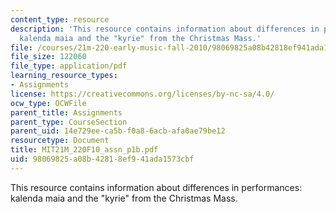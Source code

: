```yaml
---
content_type: resource
description: 'This resource contains information about differences in performances:
  kalenda maia and the "kyrie" from the Christmas Mass.'
file: /courses/21m-220-early-music-fall-2010/98069825a08b42818ef941ada1573cbf_MIT21M_220F10_assn_p1b.pdf
file_size: 122060
file_type: application/pdf
learning_resource_types:
- Assignments
license: https://creativecommons.org/licenses/by-nc-sa/4.0/
ocw_type: OCWFile
parent_title: Assignments
parent_type: CourseSection
parent_uid: 14e729ee-ca5b-f0a8-6acb-afa0ae79be12
resourcetype: Document
title: MIT21M_220F10_assn_p1b.pdf
uid: 98069825-a08b-4281-8ef9-41ada1573cbf
---
```

This resource contains information about differences in performances: kalenda maia and the "kyrie" from the Christmas Mass.